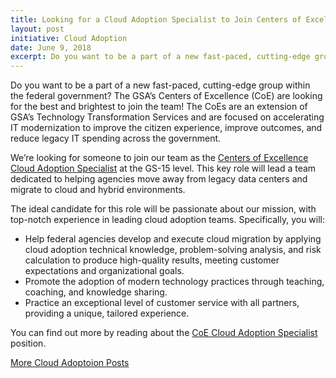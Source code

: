 ```yaml
---
title: Looking for a Cloud Adoption Specialist to Join Centers of Excellence
layout: post
initiative: Cloud Adoption
date: June 9, 2018
excerpt: Do you want to be a part of a new fast-paced, cutting-edge group within the federal government? The GSA’s Centers of Excellence (CoE) are looking for the best and brightest to join the team!
---
```


Do you want to be a part of a new fast-paced, cutting-edge group within the federal government? The GSA’s Centers of Excellence (CoE) are looking for the best and brightest to join the team! The CoEs are an extension of GSA’s Technology Transformation Services and are focused on accelerating IT modernization to improve the citizen experience, improve outcomes, and reduce legacy IT spending across the government.

We’re looking for someone to join our team as the <a href="https://www.usajobs.gov/GetJob/ViewDetails/501933500">Centers of Excellence Cloud Adoption Specialist</a> at the GS-15 level. This key role will lead a team dedicated to helping agencies move away from legacy data centers and migrate to cloud and hybrid environments.

The ideal candidate for this role will be passionate about our mission, with top-notch experience in leading cloud adoption teams. Specifically, you will:

- Help federal agencies develop and execute cloud migration by applying cloud adoption technical knowledge, problem-solving analysis, and risk calculation to produce high-quality results, meeting customer expectations and organizational goals.
- Promote the adoption of modern technology practices through teaching, coaching, and knowledge sharing.
- Practice an exceptional level of customer service with all partners, providing a unique, tailored experience.

You can find out more by reading about the <a href="https://join.tts.gsa.gov/join/upcoming-CoE-cloud-adoption-specialist/">CoE Cloud Adoption Specialist</a> position.</p>

<a href="{{site.baseurl}}/coe/cloud-adoption.html#coe-updates" class="usa-button">More Cloud Adoptoion Posts</a>
